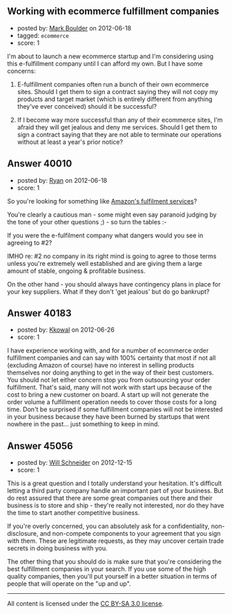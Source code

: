 ## Working with ecommerce fulfillment companies

- posted by: [Mark Boulder](https://stackexchange.com/users/-1/18437-mark-boulder) on 2012-06-18
- tagged: `ecommerce`
- score: 1

I'm about to launch a new ecommerce startup and I'm considering using this e-fulfillment company until I can afford my own. But I have some concerns:

1. E-fulfillment companies often run a bunch of their own ecommerce sites. Should I get them to sign a contract saying they will not copy my products and target market (which is entirely different from anything they've ever conceived) should it be successful?

2. If I become way more successful than any of their ecommerce sites, I'm afraid they will get jealous and deny me services. Should I get them to sign a contract saying that they are not able to terminate our operations without at least a year's prior notice?




## Answer 40010

- posted by: [Ryan](https://stackexchange.com/users/-1/465-ryan) on 2012-06-18
- score: 1

<p>So you're looking for something like <a href="http://services.amazon.co.uk/services/fulfilment-by-amazon/features-benefits/" rel="nofollow">Amazon's fulfilment services</a>?</p>

<p>You're clearly a cautious man - some might even say paranoid judging by the tone of your other questions ;) - so turn the tables :-</p>

<p>If you were the e-fulfilment company what dangers would you see in agreeing to #2?</p>

<p>IMHO re: #2 no company in its right mind is going to agree to those terms unless you're extremely well established and are giving them a large amount of stable, ongoing &amp; profitable business. </p>

<p>On the other hand - you should always have contingency plans in place for your key suppliers. What if they don't 'get jealous' but do go bankrupt?</p>



## Answer 40183

- posted by: [Kkowal](https://stackexchange.com/users/-1/18545-kkowal) on 2012-06-26
- score: 1

I have experience working with, and for a number of ecommerce order fulfillment companies and can say with 100% certainty that most if not all (excluding Amazon of course) have no interest in selling products themselves nor doing anything to get in the way of their best customers. You should not let either concern stop you from outsourcing your order fulfillment. That's said, many will not work with start ups because of the cost to bring a new customer on board. A start up will not generate the order volume a fulfillment operation needs to cover those costs for a long time. Don't be surprised if some fulfillment companies will not be interested in your business because they have been burned by startups that went nowhere in the past... just something to keep in mind.


## Answer 45056

- posted by: [Will Schneider](https://stackexchange.com/users/-1/22109-will-schneider) on 2012-12-15
- score: 1

This is a great question and I totally understand your hesitation. It's difficult letting a third party company handle an important part of your business. But do rest assured that there are some great companies out there and their business is to store and ship - they're really not interested, nor do they have the time to start another competitive business.

If you're overly concerned, you can absolutely ask for a confidentiality, non-disclosure, and non-compete components to your agreement that you sign with them. These are legitimate requests, as they may uncover certain trade secrets in doing business with you.

The other thing that you should do is make sure that you're considering the best fulfillment companies in your search. If you use some of the high quality companies, then you'll put yourself in a better situation in terms of people that will operate on the "up and up".



---

All content is licensed under the [CC BY-SA 3.0 license](https://creativecommons.org/licenses/by-sa/3.0/).
